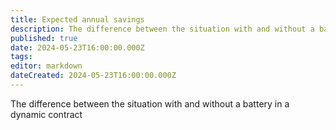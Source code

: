 ```yaml
---
title: Expected annual savings
description: The difference between the situation with and without a battery in a dynamic contract
published: true
date: 2024-05-23T16:00:00.000Z
tags: 
editor: markdown
dateCreated: 2024-05-23T16:00:00.000Z
---
```


The difference between the situation with and without a battery in a dynamic contract

